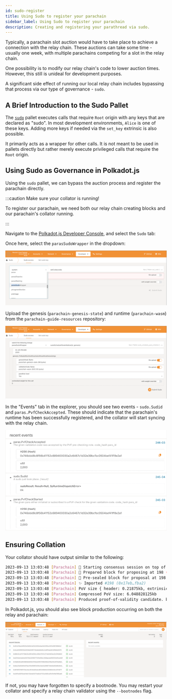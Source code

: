 ```yaml
---
id: sudo-register
title: Using Sudo to register your parachain
sidebar_label: Using Sudo to register your parachain
description: Creating and registering your parathread via sudo.
---
```


Typically, a parachain slot auction would have to take place to achieve a connection with the relay chain.  These auctions can take some time - usually one week, with multiple parachains competing for a slot in the relay chain.  

One possibility is to modify our relay chain's code to lower auction times.  However, this still is unideal for development purposes.

A significant side effect of running our local relay chain includes bypassing that process via our type of governance - `sudo`.

## A Brief Introduction to the Sudo Pallet

The [`sudo`](https://paritytech.github.io/substrate/master/pallet_sudo/index.html) pallet executes calls that require `Root` origin with any keys that are declared as "sudo".  In most development environments, `Alice` is one of these keys.  Adding more keys if needed via the `set_key` extrinsic is also possible.

It primarily acts as a wrapper for other calls.  It is not meant to be used in pallets directly but rather merely execute privileged calls that require the `Root` origin.

## Using Sudo as Governance in Polkadot.js

Using the `sudo` pallet, we can bypass the auction process and register the parachain directly.  

:::caution Make sure your collator is running!

To register our parachain, we need both our relay chain creating blocks and our parachain's collator running.

:::

Navigate to the [Polkadot.js Developer Console](https://polkadot.js.org/apps/?rpc=ws%3A%2F%2F127.0.0.1%3A9944#/explorer), and select the `Sudo` tab:


Once here, select the `parasSudoWrapper` in the dropdown:

![](../assets/paras_sudo_wrapper.png)

Upload the genesis (`parachain-genesis-state`) and runtime (`parachain-wasm`) from the `parachain-guide-resources` repository:

![](../assets/sudo_schedule_filled.png)

In the "Events" tab in the explorer, you should see two events - `sudo.Sudid` and `paras.PvfCheckAccepted`.  These should indicate that the parachain's runtime has been successfully registered, and the collator will start syncing with the relay chain.

![](../assets/successful_pvf.png)

## Ensuring Collation

Your collator should have output similar to the following: 

```sh
2023-09-13 13:03:48 [Parachain] 🙌 Starting consensus session on top of parent 0x8d239901c4ee0eca7b10f97744bd2812e2682cd92a3e15c254931fb631af6289
2023-09-13 13:03:48 [Parachain] 🎁 Prepared block for proposing at 198 (1 ms) [hash: 0xd5ab5c88bbc45c00500059d001303961fc43c2821f21c9939b44be5ec983dfb9; parent_hash: 0x8d23…6289; extrinsics (2): [0xc24e…cf43, 0xc8c9…86a5]
2023-09-13 13:03:48 [Parachain] 🔖 Pre-sealed block for proposal at 198.  Hash now 0x17eb48b6a0cca5cabfa3651961732b4095fa9a7edc77066ba310d3243342fba2, previously 0xd5ab5c88bbc45c00500059d001303961fc43c2821f21c9939b44be5ec983dfb9.
2023-09-13 13:03:48 [Parachain] ✨ Imported #198 (0x17eb…fba2)
2023-09-13 13:03:48 [Parachain] PoV size { header: 0.21875kb, extrinsics: 3.1298828125kb, storage_proof: 3.2939453125kb }
2023-09-13 13:03:48 [Parachain] Compressed PoV size: 6.048828125kb
2023-09-13 13:03:48 [Parachain] Produced proof-of-validity candidate. block_hash=0x17eb48b6a0cca5cabfa3651961732b4095fa9a7edc77066ba310d3243342fba2
```

In Polkadot.js, you should also see block production occurring on both the relay and parachain:

![](../assets/collation_occuring.png)

If not, you may have forgotten to specify a bootnode.  You may restart your collator and specify a relay chain validator using the `--bootnodes` flag.

